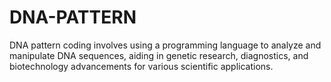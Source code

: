# DNA-PATTERN
DNA pattern coding involves using a programming language to analyze and manipulate DNA sequences, aiding in genetic research, diagnostics, and biotechnology advancements for various scientific applications.
